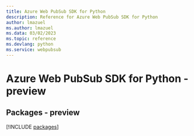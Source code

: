 ```yaml
---
title: Azure Web PubSub SDK for Python
description: Reference for Azure Web PubSub SDK for Python
author: lmazuel
ms.author: lmazuel
ms.data: 03/02/2023
ms.topic: reference
ms.devlang: python
ms.service: webpubsub
---
```

# Azure Web PubSub SDK for Python - preview
## Packages - preview
[!INCLUDE [packages](web-pubsub-index.md)]